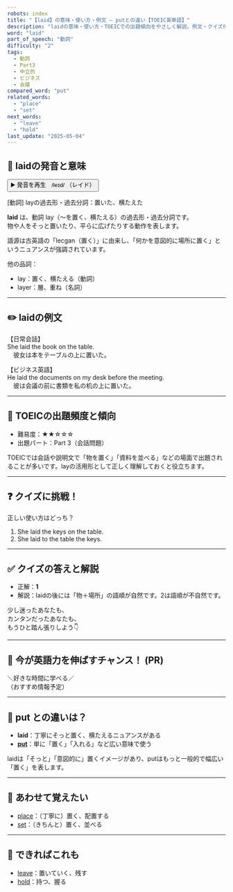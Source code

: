 ```yaml
---
robots: index
title: "【laid】の意味・使い方・例文 ― putとの違い【TOEIC英単語】"
description: "laidの意味・使い方・TOEICでの出題傾向をやさしく解説。例文・クイズ付きでputとの違いもわかりやすく学べます。"
word: "laid"
part_of_speech: "動詞"
difficulty: "2"
tags:
  - 動詞
  - Part3
  - 中立的
  - ビジネス
  - 会議
compared_word: "put"
related_words:
  - "place"
  - "set"
next_words:
  - "leave"
  - "hold"
last_update: "2025-05-04"
---
```


## 🔰 laidの発音と意味

<button class="play-audio" onclick="playTTS('laid')">
  <span class="play-audio-main">
    ▶️ 発音を再生　/leɪd/
  </span>
  <span class="play-audio-sub">
    （レイド）
  </span>
</button>

[動詞] layの過去形・過去分詞：置いた、横たえた

**laid** は、動詞 lay（～を置く、横たえる）の過去形・過去分詞です。  
物や人をそっと置いたり、平らに広げたりする動作を表します。

語源は古英語の「lecgan（置く）」に由来し、「何かを意図的に場所に置く」というニュアンスが強調されています。

他の品詞：  
- lay：置く、横たえる（動詞）
- layer：層、重ね（名詞）

---

## ✏️ laidの例文

【日常会話】  
She laid the book on the table.  
　彼女は本をテーブルの上に置いた。

【ビジネス英語】  
He laid the documents on my desk before the meeting.  
　彼は会議の前に書類を私の机の上に置いた。

---

## 🎯 TOEICの出題頻度と傾向

- 難易度：★★☆☆☆
- 出題パート：Part 3（会話問題）

TOEICでは会話や説明文で「物を置く」「資料を並べる」などの場面で出題されることが多いです。layの活用形として正しく理解しておくと役立ちます。

---

## ❓ クイズに挑戦！

正しい使い方はどっち？

1. She laid the keys on the table.  
2. She laid to the table the keys.

---

## ✅ クイズの答えと解説

- 正解：**1**
- 解説：laidの後には「物＋場所」の語順が自然です。2は語順が不自然です。

少し迷ったあなたも、  
カンタンだったあなたも、  
もうひと踏ん張りしよう👇️

---

## 🚀 今が英語力を伸ばすチャンス！ (PR)

<div class="info-center">
＼好きな時間に学べる／<br>  
（おすすめ情報予定）
</div>

---

## 🤔  put との違いは？

- **laid**：丁寧にそっと置く、横たえるニュアンスがある
- **[put](/word/put/)**：単に「置く」「入れる」など広い意味で使う

laidは「そっと」「意図的に」置くイメージがあり、putはもっと一般的で幅広い「置く」を表します。

---

## 🧩 あわせて覚えたい

- [place](/word/place/)：（丁寧に）置く、配置する
- [set](/word/set/)：（きちんと）置く、並べる

---

## 📖 できればこれも

- [leave](/word/leave/)：置いていく、残す
- [hold](/word/hold/)：持つ、握る

<!-- cvid: aid04_bid36 -->
